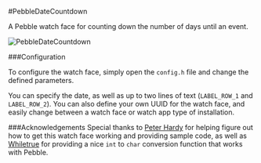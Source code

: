 #PebbleDateCountdown

A Pebble watch face for counting down the number of days until an event.

![PebbleDateCountdown](https://raw.github.com/mcongrove/PebbleDateCountdown/master/watchface.jpg)

###Configuration

To configure the watch face, simply open the `config.h` file and change the defined parameters.

You can specify the date, as well as up to two lines of text (`LABEL_ROW_1` and `LABEL_ROW_2`). You can also define your own UUID for the watch face, and easily change between a watch face or watch app type of installation.

###Acknowledgements
Special thanks to [Peter Hardy](http://github.com/phardy) for helping figure out how to get this watch face working and providing sample code, as well as [Whiletrue](http://github.com/Whiletru3) for providing a nice `int` to `char` conversion function that works with Pebble.
